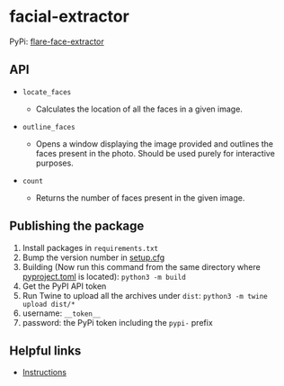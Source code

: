 # facial-extractor

PyPi: [flare-face-extractor](https://pypi.org/project/flare-face-extractor/)

## API
* `locate_faces`
  * Calculates the location of all the faces in a given image.

* `outline_faces`
  * Opens a window displaying the image provided and outlines the faces present in the photo. 
    Should be used purely for interactive purposes.

* `count`
  * Returns the number of faces present in the given image.

## Publishing the package
1. Install packages in `requirements.txt`
2. Bump the version number in [setup.cfg](/setup.cfg)
3. Building (Now run this command from the same directory where [pyproject.toml](pyproject.toml) is located): 
   `python3 -m build`
4. Get the PyPI API token
5. Run Twine to upload all the archives under `dist`: 
   `python3 -m twine upload dist/*`
  1. username: `__token__`
  2. password: the PyPi token  including the `pypi-` prefix

## Helpful links 
* [Instructions](https://packaging.python.org/en/latest/tutorials/packaging-projects/)